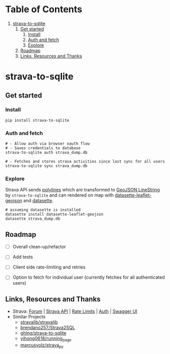 
# Table of Contents

1.  [strava-to-sqlite](#org1ad9cda)
    1.  [Get started](#orge43484f)
        1.  [Install](#org86f687d)
        2.  [Auth and fetch](#orge3f733d)
        3.  [Explore](#org013843f)
    2.  [Roadmap](#orga17cf57)
    3.  [Links, Resources and Thanks](#orga247165)


<a id="org1ad9cda"></a>

# strava-to-sqlite


<a id="orge43484f"></a>

## Get started


<a id="org86f687d"></a>

### Install

    pip install strava-to-sqlite


<a id="orge3f733d"></a>

### Auth and fetch

    # - Allow auth via browser oauth flow
    # - Saves credentials to database
    strava-to-sqlite auth strava_dump.db
    
    # - Fetches and stores strava activities since last sync for all users
    strava-to-sqlite sync strava_dump.db


<a id="org013843f"></a>

### Explore

Strava API sends [polylines](https://developers.google.com/maps/documentation/routes/polylinedecoder) which are transformed to [GeoJSON LineString](https://datatracker.ietf.org/doc/html/rfc7946#section-3.1.4) by `strava-to-sqlite` and can rendered on map with [datasette-leaflet-geojson](https://datasette.io/plugins/datasette-leaflet-geojson) and [datasette](https://datasette.io/).

    # assuming datasette is installed
    datasette install datasette-leaflet-geojson
    datasette strava_dump.db


<a id="orga17cf57"></a>

## Roadmap

-   [ ] Overall clean-up/refactor
-   [ ] Add tests
-   [ ] Client side rate-limiting and retries
-   [ ] Option to fetch for individual user (currently fetches for all authenticated users)


<a id="orga247165"></a>

## Links, Resources and Thanks

-   Strava: [Forum](https://communityhub.strava.com/) | [Strava API](https://developers.strava.com/docs/#client-code) | [Rate Limits](https://developers.strava.com/docs/rate-limits/) | [Auth](https://developers.strava.com/docs/authentication/) | [Swagger UI](https://developers.strava.com/playground/)
-   Similar Projects
    -   [stravalib/stravalib](https://github.com/stravalib/stravalib)
    -   [brendano257/Strava2SQL](https://github.com/brendano257/Strava2SQL)
    -   [ghing/strava-to-sqlite](https://github.com/ghing/strava-to-sqlite)
    -   [yihong0618/running<sub>page</sub>](https://github.com/yihong0618/running_page)
    -   [marcusvolz/strava<sub>py</sub>](https://github.com/marcusvolz/strava_py)

